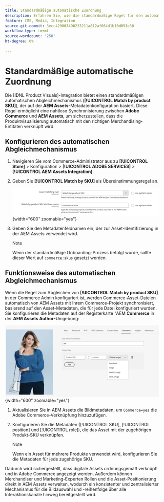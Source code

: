 ```yaml
---
title: Standardmäßige automatische Zuordnung
description: Erfahren Sie, wie die standardmäßige Regel für den automatischen Abgleich eine nahtlose Synchronisierung zwischen Adobe Commerce und Produktvisualisierungen ermöglicht, um sicherzustellen, dass Assets automatisch mit den richtigen Merchandising-Entitäten verknüpft werden.
feature: CMS, Media, Integration
source-git-commit: 3ecc429003490235211a812af064d1b10d053e38
workflow-type: tm+mt
source-wordcount: '258'
ht-degree: 0%

---
```



# Standardmäßige automatische Zuordnung

Die [!DNL Product Visuals]-Integration bietet einen standardmäßigen automatischen Abgleichmechanismus (**[!UICONTROL Match by product SKU]**), der auf der **AEM Assets**-Metadatenkonfiguration basiert. Diese Regel ermöglicht eine nahtlose Synchronisierung zwischen **Adobe Commerce** und **AEM Assets**, um sicherzustellen, dass die Produktvisualisierung automatisch mit den richtigen Merchandising-Entitäten verknüpft wird.


## Konfigurieren des automatischen Abgleichmechanismus

1. Navigieren Sie vom Commerce-Administrator aus zu **[!UICONTROL Store]** > Konfiguration > **[!UICONTROL ADOBE SERVICES]** > **[!UICONTROL AEM Assets Integration]**.

1. Geben Sie **[!UICONTROL Match by SKU]** als Übereinstimmungsregel an.

   ![Standardregel für automatisierten Abgleich](../assets/ootb-matching-rule.png){width="600" zoomable="yes"}

1. Geben Sie den Metadatenfeldnamen ein, der zur Asset-Identifizierung in der AEM Assets verwendet wird.

   >[!NOTE]
   >
   > Wenn der standardmäßige Onboarding-Prozess befolgt wurde, sollte dieser Wert auf `commerce:skus` gesetzt werden.

## Funktionsweise des automatischen Abgleichmechanismus

Wenn die Regel zum Abgleichen von **[!UICONTROL Match by product SKU]** in der Commerce Admin konfiguriert ist, werden Commerce-Asset-Dateien automatisch von AEM Assets mit Ihrem Commerce-Projekt synchronisiert, basierend auf den Asset-Metadaten, die für jede Datei konfiguriert wurden. Sie konfigurieren die Metadaten auf der Registerkarte &quot;AEM **Commerce** in der **AEM Assets Author**-Umgebung:

![Beispiel-Metadaten](../assets/example-metadata.png){width="600" zoomable="yes"}

1. Aktualisieren Sie in AEM Assets die Bildmetadaten, um `Commerce=yes` die Adobe Commerce-Verknüpfung hinzuzufügen.

1. Konfigurieren Sie die Metadaten ([!UICONTROL SKU], [!UICONTROL position] und [!UICONTROL role]), die das Asset mit der zugehörigen Produkt-SKU verknüpfen.

   >[!NOTE]
   >
   > Wenn ein Asset für mehrere Produkte verwendet wird, konfigurieren Sie die Metadaten für jede zugehörige SKU.

Dadurch wird sichergestellt, dass digitale Assets ordnungsgemäß verknüpft und in Adobe Commerce angezeigt werden. Außerdem können Merchandiser und Marketing-Experten Rollen und die Asset-Positionierung direkt in AEM Assets verwalten, wodurch ein konsistenter und zentralisierter Mechanismus für die Bildauswahl und -reihenfolge über alle Interaktionskanäle hinweg bereitgestellt wird.
